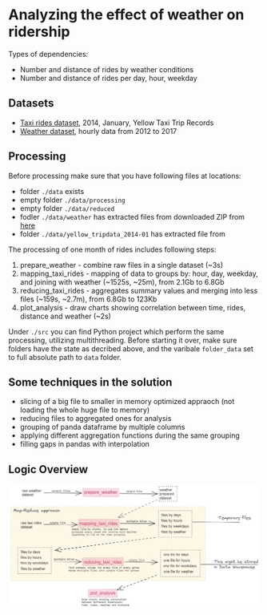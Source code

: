 # Analyzing the effect of weather on ridership

Types of dependencies:

- Number and distance of rides by weather conditions
- Number and distance of rides per day, hour, weekday

## Datasets

- [Taxi rides dataset](https://www1.nyc.gov/site/tlc/about/tlc-trip-record-data.page), 2014, January, Yellow Taxi Trip Records
- [Weather dataset](https://www.kaggle.com/selfishgene/historical-hourly-weather-data), hourly data from 2012 to 2017

## Processing

Before processing make sure that you have following files at locations:

- folder `./data` exists
- empty folder `./data/processing`
- empty folder `./data/reduced`
- fodler `./data/weather` has extracted files from downloaded ZIP from [here](https://www.kaggle.com/selfishgene/historical-hourly-weather-data)
- folder `./data/yellow_tripdata_2014-01` has extracted file from 

The processing of one month of rides includes following steps:

1. prepare_weather - combine raw files in a single dataset (~3s)
2. mapping_taxi_rides - mapping of data to groups by: hour, day, weekday, and joining with weather (~1525s, ~25m), from 2.1Gb to 6.8Gb
3. reducing_taxi_rides - aggregates summary values and merging into less files (~159s, ~2.7m), from 6.8Gb to 123Kb
4. plot_analysis - draw charts showing correlation between time, rides, distance and weather (~2s)

Under `./src` you can find Python project which perform the same processing, utilizing multithreading. Before starting it over, make sure folders have the state as decribed above, and the varibale `folder_data` set to full absolute path to `data` folder.

## Some techniques in the solution

- slicing of a big file to smaller in memory optimized appraoch (not loading the whole huge file to memory)
- reducing files to aggregated ones for analysis
- grouping of panda dataframe by multiple columns
- applying different aggregation functions during the same grouping
- filling gaps in pandas with interpolation

## Logic Overview

<img src="misc/solution_overview.png" width="800" />
